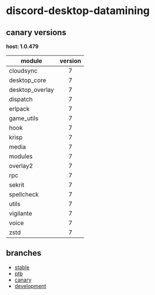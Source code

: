 # discord-desktop-datamining

## canary versions

**host: 1.0.479**

| module | version |
| ------ | :-----: |
| cloudsync | 7 |
| desktop_core | 7 |
| desktop_overlay | 7 |
| dispatch | 7 |
| erlpack | 7 |
| game_utils | 7 |
| hook | 7 |
| krisp | 7 |
| media | 7 |
| modules | 7 |
| overlay2 | 7 |
| rpc | 7 |
| sekrit | 7 |
| spellcheck | 7 |
| utils | 7 |
| vigilante | 7 |
| voice | 7 |
| zstd | 7 |

## branches

- [stable](https://github.com/OpenAsar/discord-desktop-datamining/tree/stable)
- [ptb](https://github.com/OpenAsar/discord-desktop-datamining/tree/ptb)
- [canary](https://github.com/OpenAsar/discord-desktop-datamining/tree/canary)
- [development](https://github.com/OpenAsar/discord-desktop-datamining/tree/development)